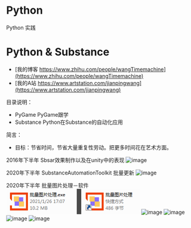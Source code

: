 # Python
Python 实践
# Python & Substance
 
- [我的博客 https://www.zhihu.com/people/wangTimemachine](https://www.zhihu.com/people/wangTimemachine)
- [我的A站 https://www.artstation.com/jianpingwang](https://www.artstation.com/jianpingwang)

目录说明：
- PyGame PyGame跟学
- Substance Python在Substance的自动化应用

简言：
- 目标：节省时间，节省大量重复性劳动。把更多时间花在艺术方面。

2016年下半年 Sbsar效果制作以及在unity中的表现
![image](https://github.com/MasterWangdaoyong/Python-Substance/blob/master/Substance/GifShow/test_sbsar_20170501.gif)

2020年下半年 SubstanceAutomationToolkit 批量更新
![image](https://github.com/MasterWangdaoyong/Python-Substance/blob/master/Substance/GifShow/test_SubstanceAutomationToolkitZ_updata_20201010.gif)

2020年下半年 批量图片处理－软件
![image](https://github.com/MasterWangdaoyong/Python-Substance/blob/master/Python/Show/%E6%89%B9%E9%87%8F%E5%9B%BE%E7%89%87%E5%A4%84%E7%90%86%EF%BC%8DShow00.png)
![image](https://github.com/MasterWangdaoyong/Python-Substance/blob/master/Python/Show/%E6%89%B9%E9%87%8F%E8%BD%AC%E6%8D%A2.gif)
![image](https://github.com/MasterWangdaoyong/Python-Substance/blob/master/Python/Show/%E6%89%B9%E9%87%8F%E9%87%8D%E5%91%BD%E5%90%8D.gif)
![image](https://github.com/MasterWangdaoyong/Python-Substance/blob/master/Python/Show/%E6%89%B9%E9%87%8FPBR%E5%88%86%E7%B1%BB%E5%88%AB%E5%90%88%E5%B9%B6.gif)
![image](https://github.com/MasterWangdaoyong/Python-Substance/blob/master/Python/Show/%E6%89%B9%E9%87%8F%E9%80%9A%E9%81%93%E8%BD%AC%E6%8D%A2.gif)

